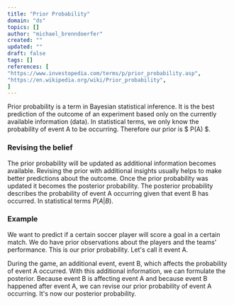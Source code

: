 ```yaml
---
title: "Prior Probability"
domain: "ds"
topics: []
author: "michael_brenndoerfer"
created: ""
updated: ""
draft: false
tags: []
references: [
"https://www.investopedia.com/terms/p/prior_probability.asp",
"https://en.wikipedia.org/wiki/Prior_probability",
]
---
```


Prior probability is a term in Bayesian statistical inference. It is the best prediction of the outcome of an experiment based only on the currently available information (data). In statistical terms, we only know the probability of event A to be occurring. Therefore our prior is $ P(A) $.

### Revising the belief

The prior probability will be updated as additional information becomes available. Revising the prior with additional insights usually helps to make better predictions about the outcome. Once the prior probability was updated it becomes the posterior probability. The posterior probability describes the probability of event A occurring given that event B has occurred. In statistical terms $P(A|B)$.

### Example

We want to predict if a certain soccer player will score a goal in a certain match. We do have prior observations about the players and the teams' performance. This is our prior probability. Let's call it event A.

During the game, an additional event, event B, which affects the probability of event A occurred. With this additional information, we can formulate the posterior. Because event B is affecting event A and because event B happened after event A, we can revise our prior probability of event A occurring. It's now our posterior probability.
